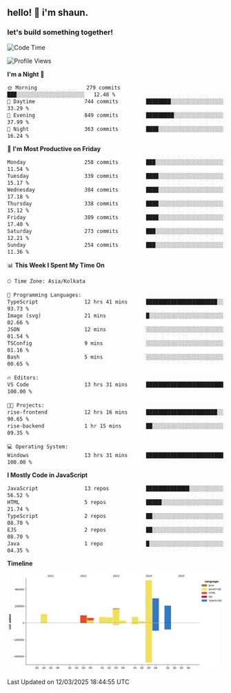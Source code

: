 ## hello! 👋 i'm shaun. 
### let's build something together!
<!--START_SECTION:waka-->
![Code Time](http://img.shields.io/badge/Code%20Time-46%20hrs%2041%20mins-blue)

![Profile Views](http://img.shields.io/badge/Profile%20Views-0-blue)

**I'm a Night 🦉** 

```text
🌞 Morning                279 commits         ███░░░░░░░░░░░░░░░░░░░░░░   12.48 % 
🌆 Daytime                744 commits         ████████░░░░░░░░░░░░░░░░░   33.29 % 
🌃 Evening                849 commits         █████████░░░░░░░░░░░░░░░░   37.99 % 
🌙 Night                  363 commits         ████░░░░░░░░░░░░░░░░░░░░░   16.24 % 
```
📅 **I'm Most Productive on Friday** 

```text
Monday                   258 commits         ███░░░░░░░░░░░░░░░░░░░░░░   11.54 % 
Tuesday                  339 commits         ████░░░░░░░░░░░░░░░░░░░░░   15.17 % 
Wednesday                384 commits         ████░░░░░░░░░░░░░░░░░░░░░   17.18 % 
Thursday                 338 commits         ████░░░░░░░░░░░░░░░░░░░░░   15.12 % 
Friday                   389 commits         ████░░░░░░░░░░░░░░░░░░░░░   17.40 % 
Saturday                 273 commits         ███░░░░░░░░░░░░░░░░░░░░░░   12.21 % 
Sunday                   254 commits         ███░░░░░░░░░░░░░░░░░░░░░░   11.36 % 
```


📊 **This Week I Spent My Time On** 

```text
🕑︎ Time Zone: Asia/Kolkata

💬 Programming Languages: 
TypeScript               12 hrs 41 mins      ███████████████████████░░   93.73 % 
Image (svg)              21 mins             █░░░░░░░░░░░░░░░░░░░░░░░░   02.66 % 
JSON                     12 mins             ░░░░░░░░░░░░░░░░░░░░░░░░░   01.54 % 
TSConfig                 9 mins              ░░░░░░░░░░░░░░░░░░░░░░░░░   01.16 % 
Bash                     5 mins              ░░░░░░░░░░░░░░░░░░░░░░░░░   00.65 % 

🔥 Editors: 
VS Code                  13 hrs 31 mins      █████████████████████████   100.00 % 

🐱‍💻 Projects: 
rise-frontend            12 hrs 16 mins      ███████████████████████░░   90.65 % 
rise-backend             1 hr 15 mins        ██░░░░░░░░░░░░░░░░░░░░░░░   09.35 % 

💻 Operating System: 
Windows                  13 hrs 31 mins      █████████████████████████   100.00 % 
```

**I Mostly Code in JavaScript** 

```text
JavaScript               13 repos            ██████████████░░░░░░░░░░░   56.52 % 
HTML                     5 repos             █████░░░░░░░░░░░░░░░░░░░░   21.74 % 
TypeScript               2 repos             ██░░░░░░░░░░░░░░░░░░░░░░░   08.70 % 
EJS                      2 repos             ██░░░░░░░░░░░░░░░░░░░░░░░   08.70 % 
Java                     1 repo              █░░░░░░░░░░░░░░░░░░░░░░░░   04.35 % 
```



**Timeline**

![Lines of Code chart](https://raw.githubusercontent.com/ShaunDaniel/ShaunDaniel/main/assets/bar_graph.png)


 Last Updated on 12/03/2025 18:44:55 UTC
<!--END_SECTION:waka-->
